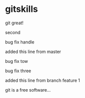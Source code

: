 # gitskills



git great!


second

bug fix handle

added this line from master

bug fix tow

bug fix three


added this line from branch feature 1


git is a free software...

